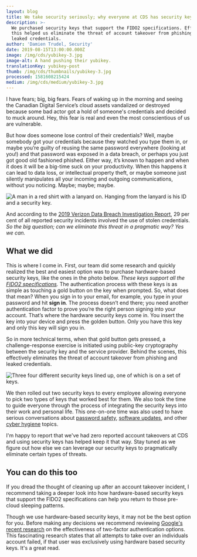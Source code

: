 ```yaml
---
layout: blog
title: We take security seriously; why everyone at CDS has security keys
description: >-
  We purchased security keys that support the FIDO2 specifications. Effectively,
  this helped us eliminate the threat of account takeover from phishing and
  leaked credentials.
author: 'Damien Trudel, Security'
date: 2019-08-15T13:00:00.000Z
image: /img/cds/yubikey-3.jpg
image-alt: A hand pushing their yubikey.
translationKey: yubikey-post
thumb: /img/cds/thumbnails/yubikey-3.jpg
processed: 1581608215424
medium: /img/cds/medium/yubikey-3.jpg
---
```

I have fears; big, big fears. Fears of waking up in the morning and seeing the Canadian Digital Service’s cloud assets vandalized or destroyed because some bad actor got a hold of someone's credentials and decided to muck around. Hey, this fear is real and even the most conscientious of us are vulnerable.

But how does someone lose control of their credentials? Well, maybe somebody got your credentials because they watched you type them in, or maybe you’re guilty of reusing the same password everywhere (looking at you!) and that password was exposed in a data breach, or perhaps you just got good old fashioned phished. Either way, it’s known to happen and when it does it will be a big-time suck on your productivity. When this happens it can lead to data loss, or intellectual property theft, or maybe someone just silently manipulates all your incoming and outgoing communications, without you noticing. Maybe; maybe; maybe.

![A man in a red shirt with a lanyard on. Hanging from the lanyard is his ID and a security key.](/img/cds/yubikey-1.jpg)

And according to the [2019 Verizon Data Breach Investigation Report](https://enterprise.verizon.com/resources/reports/2019-data-breach-investigations-report.pdf), 29 per cent of all reported security incidents involved the use of stolen credentials. _So the big question; can we eliminate this threat in a pragmatic way? Yes we can._

## What we did

This is where I come in. First, our team did some research and quickly realized the best and easiest option was to purchase hardware-based security keys, like the ones in the photo below. _These keys support all the [FIDO2 specifications](https://fidoalliance.org/fido2/)._ The authentication process with these keys is as simple as touching a gold button on the key when prompted. So, what does that mean? When you sign in to your email, for example, you type in your password and hit **sign in**. The process doesn’t end there; you need another authentication factor to prove you’re the right person signing into your account. That’s where the hardware security keys come in. You insert the key into your device and press the golden button. Only you have this key and only this key will sign you in.

So in more technical terms, when that gold button gets pressed, a challenge-response exercise is initiated using public-key cryptography between the security key and the service provider. Behind the scenes, this effectively eliminates the threat of account takeover from phishing and leaked credentials.

![Three four different security keys lined up, one of which is on a set of keys.](/img/cds/yubikey-4.jpg)

We then rolled out two security keys to every employee allowing everyone to pick two types of keys that worked best for them. We also took the time to guide everyone through the process of integrating the security keys into their work and personal life. This one-on-one time was also used to have serious conversations about [password safety](https://www.canada.ca/en/government/system/digital-government/password-guidance.html), [software updates](https://cyber.gc.ca/en/patch-os-and-applications), and other [cyber hygiene](https://www.getcybersafe.gc.ca/) topics.

I'm happy to report that we've had zero reported account takeovers at CDS and using security keys has helped keep it that way. Stay tuned as we figure out how else we can leverage our security keys to pragmatically eliminate certain types of threats.

## You can do this too

If you dread the thought of cleaning up after an account takeover incident, I recommend taking a deeper look into how hardware-based security keys that support the FIDO2 specifications can help you return to those pre-cloud sleeping patterns.

Though we use hardware-based security keys, it may not be the best option for you. Before making any decisions we recommend reviewing [Google's recent research](https://security.googleblog.com/2019/05/new-research-how-effective-is-basic.html) on the effectiveness of two-factor authentication options. This fascinating research states that all attempts to take over an individuals account failed, if that user was exclusively using hardware based security keys. It's a great read.



